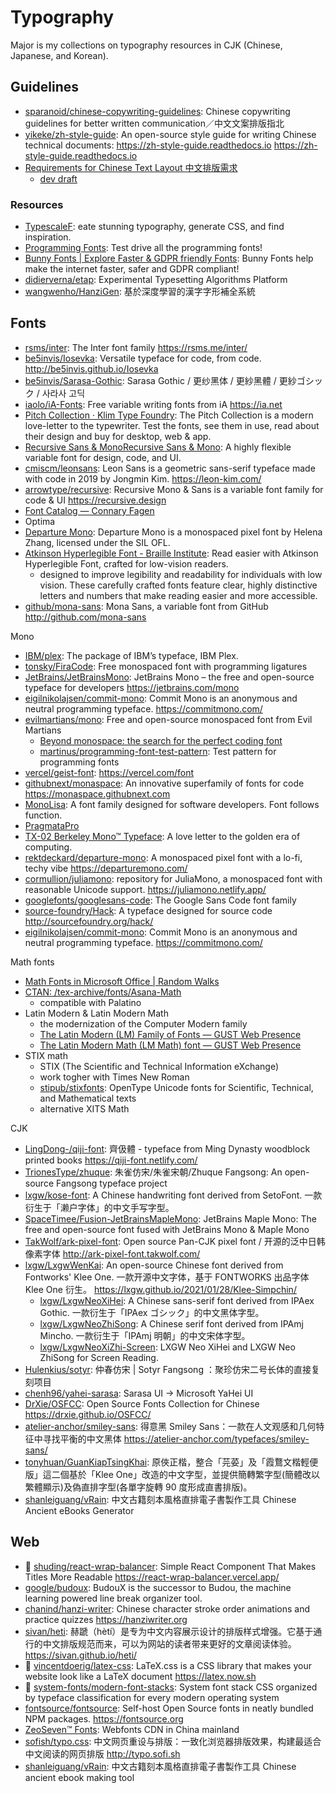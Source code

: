 # Typography

Major is my collections on typography resources in CJK (Chinese, Japanese, and Korean).

## Guidelines

- [sparanoid/chinese-copywriting-guidelines](https://github.com/sparanoid/chinese-copywriting-guidelines): Chinese copywriting guidelines for better written communication／中文文案排版指北
- [yikeke/zh-style-guide](https://github.com/yikeke/zh-style-guide): An open-source style guide for writing Chinese technical documents: https://zh-style-guide.readthedocs.io <https://zh-style-guide.readthedocs.io>
- [Requirements for Chinese Text Layout 中文排版需求](https://www.w3.org/TR/clreq/)
  - [dev draft](https://w3c.github.io/clreq/)

### Resources

- [TypescaleF](https://typescale.com/): eate stunning typography, generate CSS, and find inspiration.
- [Programming Fonts](https://www.programmingfonts.org/): Test drive all the programming fonts!
- [Bunny Fonts | Explore Faster & GDPR friendly Fonts](https://fonts.bunny.net/): Bunny Fonts help make the internet faster, safer and GDPR compliant!
- [didierverna/etap](https://github.com/didierverna/etap): Experimental Typesetting Algorithms Platform
- [wangwenho/HanziGen](https://github.com/wangwenho/HanziGen): 基於深度學習的漢字字形補全系統

## Fonts

- [rsms/inter](https://github.com/rsms/inter): The Inter font family <https://rsms.me/inter/>
- [be5invis/Iosevka](https://github.com/be5invis/Iosevka): Versatile typeface for code, from code. <http://be5invis.github.io/Iosevka>
- [be5invis/Sarasa-Gothic](https://github.com/be5invis/Sarasa-Gothic): Sarasa Gothic / 更纱黑体 / 更紗黑體 / 更紗ゴシック / 사라사 고딕
- [iaolo/iA-Fonts](https://github.com/iaolo/iA-Fonts): Free variable writing fonts from iA <https://ia.net>
- [Pitch Collection · Klim Type Foundry](https://klim.co.nz/collections/pitch/): The Pitch Collection is a modern love-letter to the typewriter. Test the fonts, see them in use, read about their design and buy for desktop, web & app.
- [Recursive Sans & MonoRecursive Sans & Mono](https://www.recursive.design/): A highly flexible variable font for design, code, and UI.
- [cmiscm/leonsans](https://github.com/cmiscm/leonsans): Leon Sans is a geometric sans-serif typeface made with code in 2019 by Jongmin Kim. <https://leon-kim.com/>
- [arrowtype/recursive](https://github.com/arrowtype/recursive): Recursive Mono & Sans is a variable font family for code & UI <https://recursive.design>
- [Font Catalog — Connary Fagen](https://connary.com/fonts/)
- Optima
- [Departure Mono](https://departuremono.com/): Departure Mono is a monospaced pixel font by Helena Zhang, licensed under the SIL OFL.
- [Atkinson Hyperlegible Font - Braille Institute](https://www.brailleinstitute.org/freefont/): Read easier with Atkinson Hyperlegible Font, crafted for low-vision readers.
  - designed to improve legibility and readability for individuals with low vision. These carefully crafted fonts feature clear, highly distinctive letters and numbers that make reading easier and more accessible.
- [github/mona-sans](https://github.com/github/mona-sans): Mona Sans, a variable font from GitHub <http://github.com/mona-sans>

Mono

- [IBM/plex](https://github.com/IBM/plex): The package of IBM’s typeface, IBM Plex.
- [tonsky/FiraCode](https://github.com/tonsky/FiraCode): Free monospaced font with programming ligatures
- [JetBrains/JetBrainsMono](https://github.com/JetBrains/JetBrainsMono): JetBrains Mono – the free and open-source typeface for developers <https://jetbrains.com/mono>
- [eigilnikolajsen/commit-mono](https://github.com/eigilnikolajsen/commit-mono): Commit Mono is an anonymous and neutral programming typeface. <https://commitmono.com/>
- [evilmartians/mono](https://github.com/evilmartians/mono): Free and open-source monospaced font from Evil Martians
  - [Beyond monospace: the search for the perfect coding font](https://evilmartians.com/chronicles/beyond-monospace-the-search-for-the-perfect-coding-font)
  - [martinus/programming-font-test-pattern](https://github.com/martinus/programming-font-test-pattern): Test pattern for programming fonts
- [vercel/geist-font](https://github.com/vercel/geist-font): <https://vercel.com/font>
- [githubnext/monaspace](https://github.com/githubnext/monaspace): An innovative superfamily of fonts for code <https://monaspace.githubnext.com>
- [MonoLisa](https://www.monolisa.dev/): A font family designed for software developers. Font follows function.
- [PragmataPro](https://fsd.it/shop/fonts/pragmatapro/)
- [TX-02 Berkeley Mono™ Typeface](https://usgraphics.com/products/berkeley-mono): A love letter to the golden era of computing.
- [rektdeckard/departure-mono](https://github.com/rektdeckard/departure-mono): A monospaced pixel font with a lo-fi, techy vibe <https://departuremono.com/>
- [cormullion/juliamono](https://github.com/cormullion/juliamono): repository for JuliaMono, a monospaced font with reasonable Unicode support. <https://juliamono.netlify.app/>
- [googlefonts/googlesans-code](https://github.com/googlefonts/googlesans-code): The Google Sans Code font family
- [source-foundry/Hack](https://github.com/source-foundry/Hack): A typeface designed for source code <http://sourcefoundry.org/hack/>
- [eigilnikolajsen/commit-mono](https://github.com/eigilnikolajsen/commit-mono): Commit Mono is an anonymous and neutral programming typeface. <https://commitmono.com/>

Math fonts

- [Math Fonts in Microsoft Office | Random Walks](https://mrchasemath.com/2013/01/05/math-fonts-in-microsoft-office/)
- [CTAN: /tex-archive/fonts/Asana-Math](https://www.ctan.org/tex-archive/fonts/Asana-Math/)
  - compatible with Palatino
- Latin Modern & Latin Modern Math
  - the modernization of the Computer Modern family
  - [The Latin Modern (LM) Family of Fonts — GUST Web Presence](https://www.gust.org.pl/projects/e-foundry/latin-modern/)
  - [The Latin Modern Math (LM Math) font — GUST Web Presence](https://www.gust.org.pl/projects/e-foundry/lm-math)
- STIX math
  - STIX (The Scientific and Technical Information eXchange)
  - work togher with Times New Roman
  - [stipub/stixfonts](https://github.com/stipub/stixfonts): OpenType Unicode fonts for Scientific, Technical, and Mathematical texts
  - alternative XITS Math

CJK

- [LingDong-/qiji-font](https://github.com/LingDong-/qiji-font): 齊伋體 - typeface from Ming Dynasty woodblock printed books <https://qiji-font.netlify.com/>
- [TrionesType/zhuque](https://github.com/TrionesType/zhuque): 朱雀仿宋/朱雀宋朝/Zhuque Fangsong: An open-source Fangsong typeface project
- [lxgw/kose-font](https://github.com/lxgw/kose-font): A Chinese handwriting font derived from SetoFont. 一款衍生于「濑户字体」的中文手写字型。
- [SpaceTimee/Fusion-JetBrainsMapleMono](https://github.com/SpaceTimee/Fusion-JetBrainsMapleMono): JetBrains Maple Mono: The free and open-source font fused with JetBrains Mono & Maple Mono
- [TakWolf/ark-pixel-font](https://github.com/TakWolf/ark-pixel-font): Open source Pan-CJK pixel font / 开源的泛中日韩像素字体 <http://ark-pixel-font.takwolf.com/>
- [lxgw/LxgwWenKai](https://github.com/lxgw/LxgwWenKai): An open-source Chinese font derived from Fontworks' Klee One. 一款开源中文字体，基于 FONTWORKS 出品字体 Klee One 衍生。 <https://lxgw.github.io/2021/01/28/Klee-Simpchin/>
  - [lxgw/LxgwNeoXiHei](https://github.com/lxgw/LxgwNeoXiHei): A Chinese sans-serif font derived from IPAex Gothic. 一款衍生于「IPAex ゴシック」的中文黑体字型。
  - [lxgw/LxgwNeoZhiSong](https://github.com/lxgw/LxgwNeoZhiSong): A Chinese serif font derived from IPAmj Mincho. 一款衍生于「IPAmj 明朝」的中文宋体字型。
  - [lxgw/LxgwNeoXiZhi-Screen](https://github.com/lxgw/LxgwNeoXiZhi-Screen): LXGW Neo XiHei and LXGW Neo ZhiSong for Screen Reading.
- [Hulenkius/sotyr](https://github.com/Hulenkius/sotyr): 仲春仿宋 | Sotyr Fangsong ：聚珍仿宋二号长体的直接复刻项目
- [chenh96/yahei-sarasa](https://github.com/chenh96/yahei-sarasa): Sarasa UI -> Microsoft YaHei UI
- [DrXie/OSFCC](https://github.com/DrXie/OSFCC): Open Source Fonts Collection for Chinese <https://drxie.github.io/OSFCC/>
- [atelier-anchor/smiley-sans](https://github.com/atelier-anchor/smiley-sans): 得意黑 Smiley Sans：一款在人文观感和几何特征中寻找平衡的中文黑体 <https://atelier-anchor.com/typefaces/smiley-sans/>
- [tonyhuan/GuanKiapTsingKhai](https://github.com/tonyhuan/GuanKiapTsingKhai): 原俠正楷，整合「芫荽」及「霞鶩文楷輕便版」這二個基於「Klee One」改造的中文字型，並提供簡轉繁字型(簡體改以繁體顯示)及偽直排字型(各單字旋轉 90 度形成直書排版)。
- [shanleiguang/vRain](https://github.com/shanleiguang/vRain): 中文古籍刻本風格直排電子書製作工具 Chinese Ancient eBooks Generator

## Web

- 🌟 [shuding/react-wrap-balancer](https://github.com/shuding/react-wrap-balancer): Simple React Component That Makes Titles More Readable <https://react-wrap-balancer.vercel.app/>
- [google/budoux](https://github.com/google/budoux): BudouX is the successor to Budou, the machine learning powered line break organizer tool.
- [chanind/hanzi-writer](https://github.com/chanind/hanzi-writer): Chinese character stroke order animations and practice quizzes <https://hanziwriter.org>
- [sivan/heti](https://github.com/sivan/heti): 赫蹏（hètí）是专为中文内容展示设计的排版样式增强。它基于通行的中文排版规范而来，可以为网站的读者带来更好的文章阅读体验。 <https://sivan.github.io/heti/>
- 🌟 [vincentdoerig/latex-css](https://github.com/vincentdoerig/latex-css): LaTeX.css is a CSS library that makes your website look like a LaTeX document <https://latex.now.sh>
- 🌟 [system-fonts/modern-font-stacks](https://github.com/system-fonts/modern-font-stacks): System font stack CSS organized by typeface classification for every modern operating system
- [fontsource/fontsource](https://github.com/fontsource/fontsource): Self-host Open Source fonts in neatly bundled NPM packages. <https://fontsource.org>
- [ZeoSeven™ Fonts](https://fonts.zeoseven.com/): Webfonts CDN in China mainland
- [sofish/typo.css](https://github.com/sofish/typo.css): 中文网页重设与排版：一致化浏览器排版效果，构建最适合中文阅读的网页排版 <http://typo.sofi.sh>
- [shanleiguang/vRain](https://github.com/shanleiguang/vRain): 中文古籍刻本風格直排電子書製作工具 Chinese ancient ebook making tool
